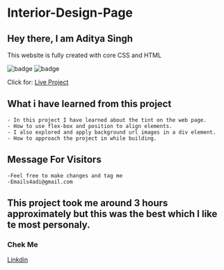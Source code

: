# Interior-Design-Page
## Hey there, I am Aditya Singh

This website is fully created with core CSS and HTML


![badge](https://img.shields.io/badge/Project2-Restorent%20-yellow)
![badge](https://img.shields.io/badge/HTML-CSS-green)


Click for: [Live Project](https://interiordesignpagebyaditya.netlify.app/)



## What i have learned from this project

    - In this project I have learned about the tint on the web page.
    - How to use flex-box and position to align elements.
    - I also explored and apply background url images in a div element.
    - How to approach the project in while building.

## Message For Visitors
    -Feel free to make changes and tag me
    -Emails4adi@gmail.com

## This project took me around 3 hours approximately but this was the best which I like te most personaly.

### Chek Me  

[Linkdin](https://www.linkedin.com/in/codeman-aditya/)
